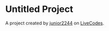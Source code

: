 # Untitled Project
A project created by [junior2244](https://github.com/junior2244) on [LiveCodes](https://livecodes.io).